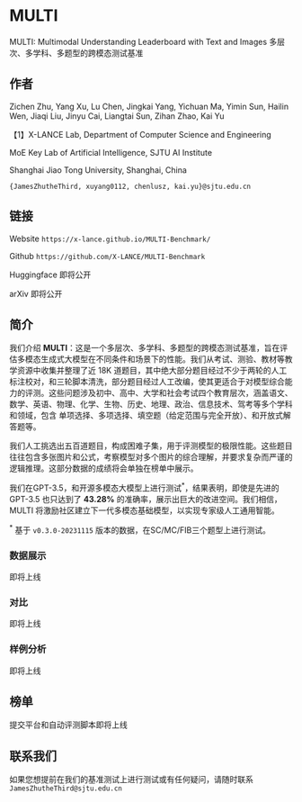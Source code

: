 # MULTI

MULTI: Multimodal Understanding Leaderboard with Text and Images
多层次、多学科、多题型的跨模态测试基准

## 作者

Zichen Zhu, Yang Xu, Lu Chen, Jingkai Yang, Yichuan Ma, Yimin Sun, Hailin Wen, Jiaqi Liu, Jinyu Cai, Liangtai Sun, Zihan Zhao, Kai Yu

【1】X-LANCE Lab, Department of Computer Science and Engineering

MoE Key Lab of Artificial Intelligence, SJTU AI Institute

Shanghai Jiao Tong University, Shanghai, China


`{JamesZhutheThird, xuyang0112, chenlusz, kai.yu}@sjtu.edu.cn`

## 链接

Website `https://x-lance.github.io/MULTI-Benchmark/`

Github `https://github.com/X-LANCE/MULTI-Benchmark`

Huggingface 即将公开

arXiv 即将公开

## 简介

我们介绍 **MULTI**：这是一个多层次、多学科、多题型的跨模态测试基准，旨在评估多模态生成式大模型在不同条件和场景下的性能。我们从考试、测验、教材等教学资源中收集并整理了近 18K 道题目，其中绝大部分题目经过不少于两轮的人工标注校对，和三轮脚本清洗，部分题目经过人工改编，使其更适合于对模型综合能力的评测。这些问题涉及初中、高中、大学和社会考试四个教育层次，涵盖语文、数学、英语、物理、化学、生物、历史、地理、政治、信息技术、驾考等多个学科和领域，包含 单项选择、多项选择、填空题（给定范围与完全开放）、和开放式解答题等。

我们人工挑选出五百道题目，构成困难子集，用于评测模型的极限性能。这些题目往往包含多张图片和公式，考察模型对多个图片的综合理解，并要求复杂而严谨的逻辑推理。这部分数据的成绩将会单独在榜单中展示。

我们在GPT-3.5，和开源多模态大模型上进行测试$^*$，结果表明，即使是先进的 GPT-3.5 也只达到了 **43.28%** 的准确率，展示出巨大的改进空间。我们相信，MULTI 将激励社区建立下一代多模态基础模型，以实现专家级人工通用智能。

$^*$ 基于 `v0.3.0-20231115` 版本的数据，在SC/MC/FIB三个题型上进行测试。

### 数据展示

即将上线

### 对比

即将上线

### 样例分析

即将上线

## 榜单

提交平台和自动评测脚本即将上线

## 联系我们

如果您想提前在我们的基准测试上进行测试或有任何疑问，请随时联系`JamesZhutheThird@sjtu.edu.cn`
